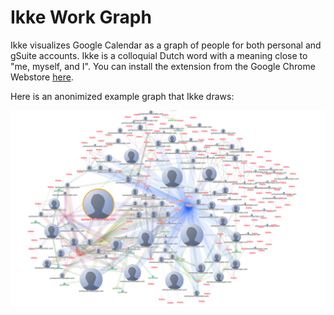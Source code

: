 # Ikke Work Graph

Ikke visualizes Google Calendar as a graph of people for both personal and gSuite accounts. Ikke is a colloquial Dutch word with a meaning close to "me, myself, and I". You can install the extension from the Google Chrome Webstore [here](https://chrome.google.com/webstore/detail/ikke/fmeadohikadcafhjaijonglpjdnncnal).

Here is an anonimized example graph that Ikke draws:

![screenshot](/screenshot.png)
